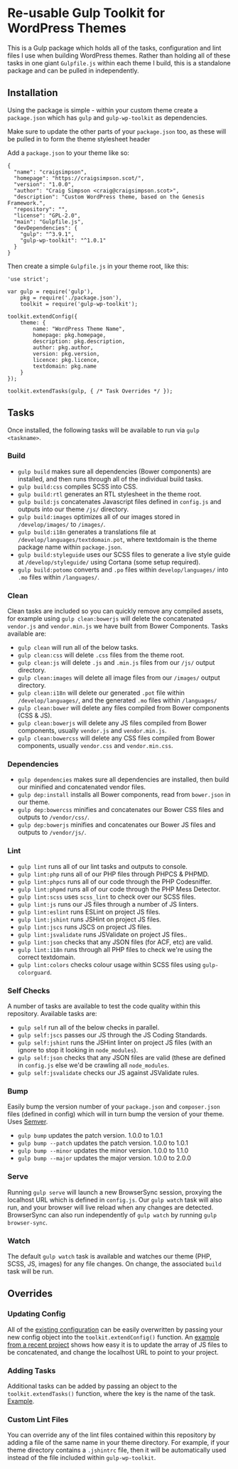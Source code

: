 # Re-usable Gulp Toolkit for WordPress Themes

This is a Gulp package which holds all of the tasks, configuration and lint files I use when building WordPress themes.  Rather than holding all of these tasks in one giant `Gulpfile.js` within each theme I build, this is a standalone package and can be pulled in independently.

## Installation

Using the package is simple - within your custom theme create a `package.json` which has `gulp` and `gulp-wp-toolkit` as dependencies. 

Make sure to update the other parts of your `package.json` too, as these will be pulled in to form the theme stylesheet header

Add a `package.json` to your theme like so:

```
{
  "name": "craigsimpson",
  "homepage": "https://craigsimpson.scot/",
  "version": "1.0.0",
  "author": "Craig Simpson <craig@craigsimpson.scot>",
  "description": "Custom WordPress theme, based on the Genesis Framework.",
  "repository": "",
  "license": "GPL-2.0",
  "main": "Gulpfile.js",
  "devDependencies": {
    "gulp": "^3.9.1",
    "gulp-wp-toolkit": "^1.0.1"
  }
}
```

Then create a simple `Gulpfile.js` in your theme root, like this:

```
'use strict';

var gulp = require('gulp'),
    pkg = require('./package.json'),
    toolkit = require('gulp-wp-toolkit');

toolkit.extendConfig({
    theme: {
        name: "WordPress Theme Name",
        homepage: pkg.homepage,
        description: pkg.description,
        author: pkg.author,
        version: pkg.version,
        licence: pkg.licence,
        textdomain: pkg.name
    }
});

toolkit.extendTasks(gulp, { /* Task Overrides */ });
```

## Tasks

Once installed, the following tasks will be available to run via `gulp <taskname>`.

### Build
* `gulp build` makes sure all dependencies (Bower components) are installed, and then runs through all of the individual build tasks.
* `gulp build:css` compiles SCSS into CSS.
* `gulp build:rtl` generates an RTL stylesheet in the theme root.
* `gulp build:js` concatenates Javascript files defined in `config.js` and outputs into our theme `/js/` directory.
* `gulp build:images` optimizes all of our images stored in `/develop/images/` to `/images/`.
* `gulp build:i18n` generates a translations file at `/develop/languages/textdomain.pot`, where textdomain is the theme package name within `package.json`.
* `gulp build:styleguide` uses our SCSS files to generate a live style guide at `/develop/styleguide/` using Cortana (some setup required).
* `gulp build:potomo` converts and `.po` files within `develop/languages/` into `.mo` files within `/languages/`.

### Clean
Clean tasks are included so you can quickly remove any compiled assets, for example using `gulp clean:bowerjs` will delete the concatenated `vendor.js` and `vendor.min.js` we have built from Bower Components. Tasks available are:

* `gulp clean` will run all of the below tasks.
* `gulp clean:css` will delete `.css` files from the theme root.
* `gulp clean:js` will delete `.js` and `.min.js` files from our `/js/` output directory.
* `gulp clean:images` will delete all image files from our `/images/` output directory.
* `gulp clean:i18n` will delete our generated `.pot` file within `/develop/languages/`, and the generated `.mo` files within `/languages/`
* `gulp clean:bower` will delete any files compiled from Bower components (CSS & JS).
* `gulp clean:bowerjs` will delete any JS files compiled from Bower components, usually `vendor.js` and `vendor.min.js`.
* `gulp clean:bowercss` will delete any CSS files compiled from Bower components, usually `vendor.css` and `vendor.min.css`.

### Dependencies
* `gulp dependencies` makes sure all dependencies are installed, then build our minified and concatenated vendor files.
* `gulp dep:install` installs all Bower components, read from `bower.json` in our theme.
* `gulp dep:bowercss` minifies and concatenates our Bower CSS files and outputs to `/vendor/css/`.
* `gulp dep:bowerjs` minifies and concatenates our Bower JS files and outputs to `/vendor/js/`.

### Lint
* `gulp lint` runs all of our lint tasks and outputs to console.
* `gulp lint:php` runs all of our PHP files through PHPCS & PHPMD.
* `gulp lint:phpcs` runs all of our code through the PHP Codesniffer.
* `gulp lint:phpmd` runs all of our code through the PHP Mess Detector.
* `gulp lint:scss` uses `scss_lint` to check over our SCSS files.
* `gulp lint:js` runs our JS files through a number of JS linters.
* `gulp lint:eslint` runs ESLint on project JS files.
* `gulp lint:jshint` runs JSHint on project JS files.
* `gulp lint:jscs` runs JSCS on project JS files.
* `gulp lint:jsvalidate` runs JSValidate on project JS files..
* `gulp lint:json` checks that any JSON files (for ACF, etc) are valid.
* `gulp lint:i18n` runs through all PHP files to check we're using the correct textdomain.
* `gulp lint:colors` checks colour usage within SCSS files using `gulp-colorguard`.


### Self Checks
A number of tasks are available to test the code quality within this repository. Available tasks are:

* `gulp self` run all of the below checks in parallel.
* `gulp self:jscs` passes our JS through the JS Coding Standards.
* `gulp self:jshint` runs the JSHint linter on project JS files (with an ignore to stop it looking in `node_modules`).
* `gulp self:json` checks that any JSON files are valid (these are defined in `config.js` else we'd be crawling all `node_modules`.
* `gulp self:jsvalidate` checks our JS against JSValidate rules.

### Bump
Easily bump the version number of your `package.json` and `composer.json` files (defined in config) which will in turn bump the version of your theme. Uses [Semver](http://semver.org/).

* `gulp bump` updates the patch version. 1.0.0 to 1.0.1
* `gulp bump --patch` updates the patch version. 1.0.0 to 1.0.1
* `gulp bump --minor` updates the minor version. 1.0.0 to 1.1.0
* `gulp bump --major` updates the major version. 1.0.0 to 2.0.0

### Serve
Running `gulp serve` will launch a new BrowserSync session, proxying the localhost URL which is defined in `config.js`. Our `gulp watch` task will also run, and your browser will live reload when any changes are detected. BrowserSync can also run independently of `gulp watch` by  running `gulp browser-sync`.

### Watch
The default `gulp watch` task is available and watches our theme (PHP, SCSS, JS, images) for any file changes. On change, the associated `build` task will be run.

## Overrides

### Updating Config

All of the [existing configuration](config.js) can be easily overwritten by passing your new config object into the `toolkit.extendConfig()` function. An [example from a recent project](example/Gulpfile.js) shows how easy it is to update the array of JS files to be concatenated, and change the localhost URL to point to your project.

### Adding Tasks

Additional tasks can be added by passing an object to the `toolkit.extendTasks()` function, where the key is the name of the task. [Example](example/Gulpfile.js).

### Custom Lint Files

You can override any of the lint files contained within this repository by adding a file of the same name in your theme directory. For example, if your theme directory contains a `.jshintrc` file, then it will be automatically used instead of the file included within `gulp-wp-toolkit`.

